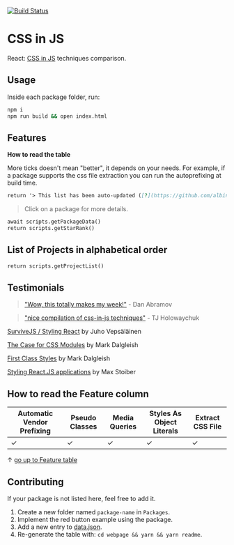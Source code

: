 [![Build Status](https://travis-ci.org/MicheleBertoli/css-in-js.svg?branch=master)](https://travis-ci.org/MicheleBertoli/css-in-js)

# CSS in JS

React: [CSS in JS](https://speakerdeck.com/vjeux/react-css-in-js) techniques comparison.

## Usage

Inside each package folder, run:

```bash
npm i
npm run build && open index.html
```

## Features

**How to read the table**

More ticks doesn't mean "better", it depends on your needs.
For example, if a package supports the css file extraction you can run the autoprefixing at build time.

```mmd
return '> This list has been auto-updated ([?](https://github.com/albinotonnina/mmarkdown)) on ' + scripts.getDate()
```

> Click on a package for more details.

```mmd
await scripts.getPackageData()
return scripts.getStarRank()
```

## List of Projects in alphabetical order

```mmd
return scripts.getProjectList()
```

## Testimonials

> ["Wow, this totally makes my week!"](https://twitter.com/dan_abramov/status/604260877622202368) - Dan Abramov

> ["nice compilation of css-in-js techniques"](https://twitter.com/tjholowaychuk/status/739812614239195136) - TJ Holowaychuk

[SurviveJS / Styling React](http://survivejs.com/webpack_react/styling_react/) by Juho Vepsäläinen

[The Case for CSS Modules](http://markdalgleish.github.io/presentation-the-case-for-css-modules) by Mark Dalgleish

[First Class Styles](https://markdalgleish.github.io/presentation-first-class-styles) by Mark Dalgleish

[Styling React.JS applications](https://www.youtube.com/watch?v=19gqsBc_Cx0) by Max Stoiber

## How to read the Feature column

| Automatic Vendor Prefixing | Pseudo Classes | Media Queries | Styles As Object Literals | Extract CSS File |
| -------------------------- | -------------- | ------------- | ------------------------- | ---------------- |
| ✓                          | ✓              | ✓             | ✓                         | ✓                |

↑ [go up to Feature table](#features)

## Contributing

If your package is not listed here, feel free to add it.

1.  Create a new folder named `package-name` in `Packages`.
2.  Implement the red button example using the package.
3.  Add a new entry to [data.json](webpage/src/data.json).
4.  Re-generate the table with: `cd webpage && yarn && yarn readme`.

